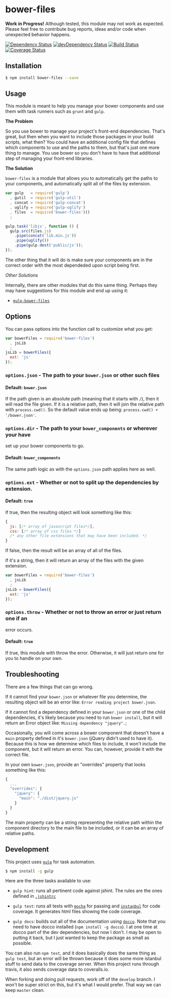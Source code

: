 # bower-files

**Work in Progress!** Although tested, this module may not work as expected.
Please feel free to contribute bug reports, ideas and/or code when unexpected
behavior happens.

[![Dependency Status](https://david-dm.org/ksmithut/bower-files.png?theme=shields.io)](https://david-dm.org/ksmithut/bower-files)
[![devDependency Status](https://david-dm.org/ksmithut/bower-files/dev-status.png?theme=shields.io)](https://david-dm.org/ksmithut/bower-files#info=devDependencies)
[![Build Status](https://travis-ci.org/ksmithut/bower-files.png?branch=master)](https://travis-ci.org/ksmithut/bower-files)
[![Coverage Status](https://coveralls.io/repos/ksmithut/bower-files/badge.png)](https://coveralls.io/r/ksmithut/bower-files)

## Installation

```bash
$ npm install bower-files --save
```

## Usage

This module is meant to help you manage your bower components and use them with task runners such as `grunt` and `gulp`.

**The Problem**

So you use bower to manage your project's front-end dependencies. That's great,
but then when you want to include those packages in your build scripts, what
then? You could have an additional config file that defines which components to
use and the paths to them, but that's just one more thing to manage. You use
bower so you don't have to have that additional step of managing your front-end
libraries.

**The Solution**

`bower-files` is a module that allows you to automatically get the paths to your
components, and automatically split all of the files by extension.

```javascript
var gulp   = require('gulp')
  , gutil  = require('gulp-util')
  , concat = require('gulp-concat')
  , uglify = require('gulp-uglify')
  , files  = require('bower-files')()
  ;

gulp.task('libjs', function () {
  gulp.src(files.js)
    .pipe(concat('lib.min.js'))
    .pipe(uglify())
    .pipe(gulp.dest('public/js'));
});
```

The other thing that it will do is make sure your components are in the correct
order with the most dependeded upon script being first.

*Other Solutions*

Internally, there are other modules that do this same thing. Perhaps they may
have suggestions for this module and end up using it:

- [`gulp-bower-files`](https://www.npmjs.org/package/gulp-bower-files)

## Options

You can pass options into the function call to customize what you get:

```javascript
var bowerFiles = require('bower-files')
  , jsLib
  ;
jsLib = bowerFiles({
  ext: 'js'
});
```

### `options.json` - The path to your `bower.json` or other such files

#### Default: `bower.json`

If the path given is an absolute path (meaning that it starts with `/`), then it
will read the file given. If it is a relative path, then it will join the
relative path with `process.cwd()`. So the default value ends up being:
`process.cwd() + '/bower.json'`.

### `options.dir` - The path to your `bower_components` or wherever your have
set up your bower components to go.

#### Default: `bower_components`

The same path logic as with the `options.json` path applies here as well.

### `options.ext` - Whether or not to split up the dependencies by extension.

#### Default: `true`

If true, then the resulting object will look something like this:

```javascript
{
  js: [/* array of javascript files*/],
  css: [/* array of css files */]
  /* any other file extensions that may have been included. */
}
```

If false, then the result will be an array of all of the files.

If it's a string, then it will return an array of the files with the given
extension.

```javascript
var bowerFiles = require('bower-files')
  , jsLib
  ;
jsLib = bowerFiles({
  ext: 'js'
});
```

### `options.throw` - Whether or not to throw an error or just return one if an
error occurs.

#### Default: `true`

If true, this module with throw the error. Otherwise, it will just return one
for you to handle on your own.

## Troubleshooting

There are a few things that can go wrong.

If it cannot find your `bower.json` or
whatever file you determine, the resulting object will be an error like:
`Error reading project bower.json`.

If it cannot find a dependency defined in your `bower.json` or one of the child
dependencies, it's likely because you need to run `bower install`, but it will
return an Error object like: `Missing dependency "jquery".`;

Occasionally, you will come across a bower component that doesn't have a `main`
property defined in it's `bower.json` (jQuery didn't used to have it). Because
this is how we determine which files to include, it won't include the component,
but it will return an error. You can, however, provide it with the correct file.

In your own `bower.json`, provide an "overrides" property that looks something
like this:

```javascript
{
  ...
  "overrides": {
    "jquery": {
      "main": "./dist/jquery.js"
    }
  }
}
```

The main property can be a string representing the relative path within the
component directory to the main file to be included, or it can be an array of
relative paths.

## Development

This project uses [`gulp`](http://gulpjs.com/) for task automation.

```bash
$ npm install -g gulp
```

Here are the three tasks available to use:

* `gulp hint`: runs all pertinent code against jshint. The rules are the ones
defined in [`.jshintrc`](.jshintrc)

* `gulp test`: runs all tests with
[`mocha`](http://visionmedia.github.io/mocha/) for passing and
[`instanbul`](http://gotwarlost.github.io/istanbul/) for code coverage. It
generates html files showing the code coverage.

* `gulp docs`: builds out all of the documentation using
[`docco`](http://jashkenas.github.io/docco/). Note that you need to have docco
installed (`npm install -g docco`). I at one time at docco part of the dev
dependencies, but now I don't. I may be open to putting it back, but I just
wanted to keep the package as small as possible.

You can also run `npm test`, and it does basically does the same thing as
`gulp test`, but an error will be thrown because it does some more istanbul
stuff to send data to the coverage server. When this project runs through
travis, it also sends coverage data to coveralls.io.

When forking and doing pull requests, work off of the `develop` branch. I won't
be super strict on this, but it's what I would prefer. That way we can keep
`master` clean.
